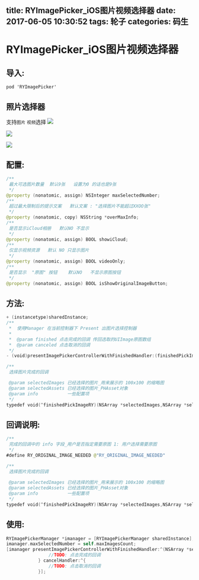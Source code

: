 title: RYImagePicker_iOS图片视频选择器
date: 2017-06-05 10:30:52
tags: 轮子
categories: 码生
---


# RYImagePicker_iOS图片视频选择器

## 导入:
`pod 'RYImagePicker'`

## 照片选择器  
支持`图片` `视频`选择
![](http://ohfpqyfi7.bkt.clouddn.com/14966318512725.jpg)

![](http://ohfpqyfi7.bkt.clouddn.com/14963080079150.png)

![](http://ohfpqyfi7.bkt.clouddn.com/14963079957246.png)


## 配置:
``` swift
/**
 最大可选图片数量  默认9张   设置为0 的话也是9张
 */
@property (nonatomic, assign) NSInteger maxSelectedNumber;
/**
 超过最大限制后的提示文案   默认文案 : "选择图片不能超过XXOO张"
 */
@property (nonatomic, copy) NSString *overMaxInfo;
/**
 是否显示iCloud相册   默认NO 不显示
 */
@property (nonatomic, assign) BOOL showiCloud;
/**
 仅显示视频资源   默认 NO 只显示图片
 */
@property (nonatomic, assign) BOOL videoOnly;
/**
 是否显示  "原图" 按钮    默认NO   不显示原图按钮
 */
@property (nonatomic, assign) BOOL isShowOriginalImageButton;
```

## 方法:
``` swift
+ (instancetype)sharedInstance;
/**
 *  使用Manager 在当前控制器下 Present 出图片选择控制器
 *
 *  @param finished 点击完成的回调 传回选取的UIImage原图数组
 *  @param canceled 点击取消的回调
 */
- (void)presentImagePickerControllerWithFinishedHandler:(finishedPickImageRY)finished cancelHandler:(canceledPickImageRY)canceled;

/**
 选择图片完成的回调

 @param selectedImages 已经选择的图片_用来展示的 100x100 的缩略图
 @param selectedAssets 已经选择的图片_PHAsset对象
 @param info           一些配置项
 */
typedef void(^finishedPickImageRY)(NSArray *selectedImages,NSArray *selectedAssets,NSDictionary *info);
```

## 回调说明:
``` swift
/**
 完成的回调中的 info 字段_用户是否指定需要原图 1: 用户选择需要原图
 */
#define RY_ORIGINAL_IMAGE_NEEDED @"RY_ORIGINAL_IMAGE_NEEDED"

/**
 选择图片完成的回调
 
 @param selectedImages 已经选择的图片_用来展示的 100x100 的缩略图
 @param selectedAssets 已经选择的图片_PHAsset对象
 @param info           一些配置项
 */
typedef void(^finishedPickImageRY)(NSArray *selectedImages,NSArray *selectedAssets,NSDictionary *info);

```

## 使用:
``` swift
RYImagePickerManager *imanager = [RYImagePickerManager sharedInstance];
imanager.maxSelectedNumber = self.maxImagesCount;
[imanager presentImagePickerControllerWithFinishedHandler:^(NSArray *selectedImages,NSArray *selectedAssets,NSDictionary *info) {
                //TODO: 点击完成的回调
            } cancelHandler:^{
                //TODO: 点击取消的回调
            }];
```

